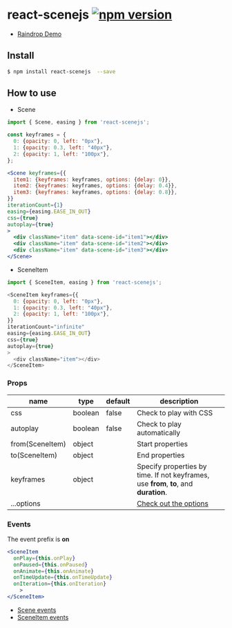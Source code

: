 # react-scenejs [![npm version](https://badge.fury.io/js/react-scenejs.svg)](https://badge.fury.io/js/react-scenejs)


* [Raindrop Demo](https://codesandbox.io/s/knz6l89wv)

## Install
```bash
$ npm install react-scenejs  --save
```

## How to use
* Scene
```jsx
import { Scene, easing } from 'react-scenejs';

const keyframes = {
  0: {opacity: 0, left: "0px"},
  1: {opacity: 0.3, left: "40px"},
  2: {opacity: 1, left: "100px"},
};

<Scene keyframes={{
  item1: {keyframes: keyframes, options: {delay: 0}},
  item2: {keyframes: keyframes, options: {delay: 0.4}},
  item3: {keyframes: keyframes, options: {delay: 0.8}},
}}
iterationCount={1}
easing={easing.EASE_IN_OUT}
css={true}
autoplay={true}
>
  <div className="item" data-scene-id="item1"></div>
  <div className="item" data-scene-id="item2"></div>
  <div className="item" data-scene-id="item3"></div>
</Scene>
```

* SceneItem
```js
import { SceneItem, easing } from 'react-scenejs';

<SceneItem keyframes={{
  0: {opacity: 0, left: "0px"},
  1: {opacity: 0.3, left: "40px"},
  2: {opacity: 1, left: "100px"},
}}
iterationCount="infinite"
easing={easing.EASE_IN_OUT}
css={true}
autoplay={true}
>
  <div className="item"></div>
</SceneItem>
```

### Props
|name|type|default|description|
|---|---|---|---|
|css|boolean|false|Check to play with CSS|
|autoplay|boolean|false|Check to play automatically|
|from(SceneItem)|object||Start properties|
|to(SceneItem)|object||End properties|
|keyframes|object||Specify properties by time. If not keyframes, use **from**, **to**, and **duration**.|
|...options|||[Check out the options](https://daybrush.github.io/scenejs/release/latest/doc/global.html#AnimatorOptions)|

### Events
The event prefix is **on**
```jsx
<SceneItem
  onPlay={this.onPlay}
  onPaused={this.onPaused}
  onAnimate={this.onAnimate}
  onTimeUpdate={this.onTimeUpdate}
  onIteration={this.onIteration}
	>
</SceneItem>
```
* [Scene events](https://daybrush.github.io/scenejs/release/latest/doc/Scene.html#events)
* [SceneItem events](https://daybrush.github.io/scenejs/release/latest/doc/Scene.SceneItem.html#events)